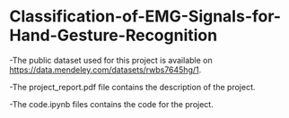 # Classification-of-EMG-Signals-for-Hand-Gesture-Recognition

-The public dataset used for this project is available on https://data.mendeley.com/datasets/rwbs7645hg/1.

-The project_report.pdf file contains the description of the project.

-The code.ipynb files contains the code for the project.
